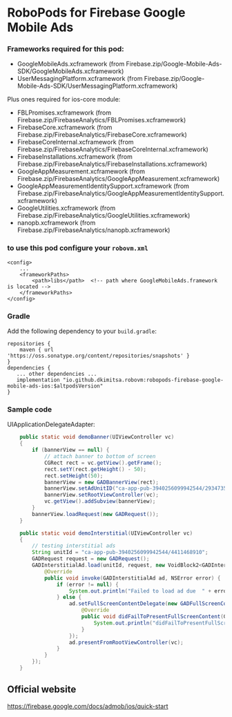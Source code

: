 # RoboPods for Firebase Google Mobile Ads 

### Frameworks required for this pod: 
* GoogleMobileAds.xcframework (from Firebase.zip/Google-Mobile-Ads-SDK/GoogleMobileAds.xcframework)
* UserMessagingPlatform.xcframework (from Firebase.zip/Google-Mobile-Ads-SDK/UserMessagingPlatform.xcframework)

Plus ones required for ios-core module:
* FBLPromises.xcframework (from Firebase.zip/FirebaseAnalytics/FBLPromises.xcframework)
* FirebaseCore.xcframework (from Firebase.zip/FirebaseAnalytics/FirebaseCore.xcframework)
* FirebaseCoreInternal.xcframework (from Firebase.zip/FirebaseAnalytics/FirebaseCoreInternal.xcframework)
* FirebaseInstallations.xcframework (from Firebase.zip/FirebaseAnalytics/FirebaseInstallations.xcframework)
* GoogleAppMeasurement.xcframework (from Firebase.zip/FirebaseAnalytics/GoogleAppMeasurement.xcframework)
* GoogleAppMeasurementIdentitySupport.xcframework (from Firebase.zip/FirebaseAnalytics/GoogleAppMeasurementIdentitySupport.xcframework)
* GoogleUtilities.xcframework (from Firebase.zip/FirebaseAnalytics/GoogleUtilities.xcframework)
* nanopb.xcframework (from Firebase.zip/FirebaseAnalytics/nanopb.xcframework)

### to use this pod configure your `robovm.xml`

```
<config>
    ...
    <frameworkPaths>
        <path>libs</path>  <!-- path where GoogleMobileAds.framework is located -->
    </frameworkPaths>
</config>
```

### Gradle

Add the following dependency to your `build.gradle`:

```
repositories {
    maven { url 'https://oss.sonatype.org/content/repositories/snapshots' }
}
dependencies {
   ... other dependencies ...
   implementation "io.github.dkimitsa.robovm:robopods-firebase-google-mobile-ads-ios:$altpodsVersion"
}
```

### Sample code 
UIApplicationDelegateAdapter:  
```java
    public static void demoBanner(UIViewController vc)
    {
        if (bannerView == null) {
            // attach banner to bottom of screen
            CGRect rect = vc.getView().getFrame();
            rect.setY(rect.getHeight() - 50);
            rect.setHeight(50);
            bannerView = new GADBannerView(rect);
            bannerView.setAdUnitID("ca-app-pub-3940256099942544/2934735716");
            bannerView.setRootViewController(vc);
            vc.getView().addSubview(bannerView);
        }
        bannerView.loadRequest(new GADRequest());
    }

    public static void demoInterstitial(UIViewController vc)
    {
        // testing interstitial ads
        String unitId = "ca-app-pub-3940256099942544/4411468910";
        GADRequest request = new GADRequest();
        GADInterstitialAd.load(unitId, request, new VoidBlock2<GADInterstitialAd, NSError>() {
            @Override
            public void invoke(GADInterstitialAd ad, NSError error) {
                if (error != null) {
                    System.out.println("Failed to load ad due  " + error);
                } else {
                    ad.setFullScreenContentDelegate(new GADFullScreenContentDelegateAdapter(){
                        @Override
                        public void didFailToPresentFullScreenContent(GADFullScreenPresentingAd ad, NSError error) {
                            System.out.println("didFailToPresentFullScreenContent  " + error);
                        }
                    });
                    ad.presentFromRootViewController(vc);
                }
            }
        });
    }
```

## Official website
https://firebase.google.com/docs/admob/ios/quick-start
